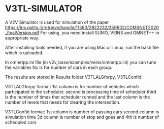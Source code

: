 # V3TL-SIMULATOR
A V2V Simulator is used for simulation of the paper https://iris.polito.it/retrieve/handle/11583/2822232/359602/COMSNET2020_finalVersion.pdf
For using, you need install SUMO, VEINS and OMNET++ in appropriate way.

After installing tools needed, if you are using Mac or Linux, run the bash file which is uploaded.

In omnetpp.ini file (in v2v_base/examples/veins/omnetpp.ini) you can tune the variables Nc is for number of cars in each group.

The results are stored in Results folder V3TLALGforpy, V3TLConfid.

V3TLALGforpy format: 1st column is for number of vehicles which participated in the scheduler. second is processing time of scheduler third is the number of times that scheduler runned and the last column is the number of levels that needs for clearing the intersection.

V3TLConfid format: 1st column is number of passing cars second column is simulation time 3d column is number of stop and goes and 4th is number of scheduled cars
